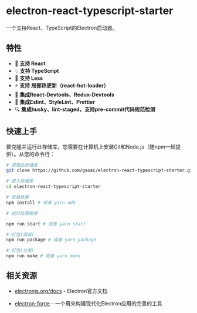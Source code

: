 # electron-react-typescript-starter

一个支持React、TypeScript的Electron启动器。

## 特性

- 🚀 **支持 React**
- 💡 **支持 TypeScript**
- 🌱 **支持 Less**
- ⚡ **支持 局部热更新（react-hot-loader）**
- 🧰 **集成React-Devtools、Redux-Devtools**
- 🚨 **集成Eslint、StyleLint、Prettier**
- 🔍 **集成husky、lint-staged，支持pre-commit代码规范检测**

## 快速上手

要克隆并运行此存储库，您需要在计算机上安装Git和Node.js（随npm一起提供）。从您的命令行：


```bash
# 克隆此存储库
git clone https://github.com/gaoac/electron-react-typescript-starter.git

# 进入存储库
cd electron-react-typescript-starter

# 安装依赖
npm install # 或者 yarn add

# 运行应用程序

npm run start # 或者 yarn start

# 打包(调试)
npm run package # 或者 yarn package

# 打包(分发)
npm run make # 或者 yarn make

```

## 相关资源

- [electronjs.org/docs](https://electronjs.org/docs) - Electron官方文档

- [electron-forge](https://github.com/electron-userland/electron-forge) - 一个用来构建现代化Electron应用的完善的工具
